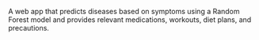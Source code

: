 A web app that predicts diseases based on symptoms using a Random Forest model and provides relevant medications, workouts, diet plans, and precautions.
